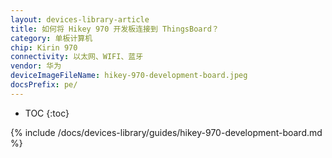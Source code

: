 ```yaml
---
layout: devices-library-article
title: 如何将 Hikey 970 开发板连接到 ThingsBoard？
category: 单板计算机
chip: Kirin 970
connectivity: 以太网、WIFI、蓝牙
vendor: 华为
deviceImageFileName: hikey-970-development-board.jpeg
docsPrefix: pe/
---
```



* TOC
{:toc}

{% include /docs/devices-library/guides/hikey-970-development-board.md %}